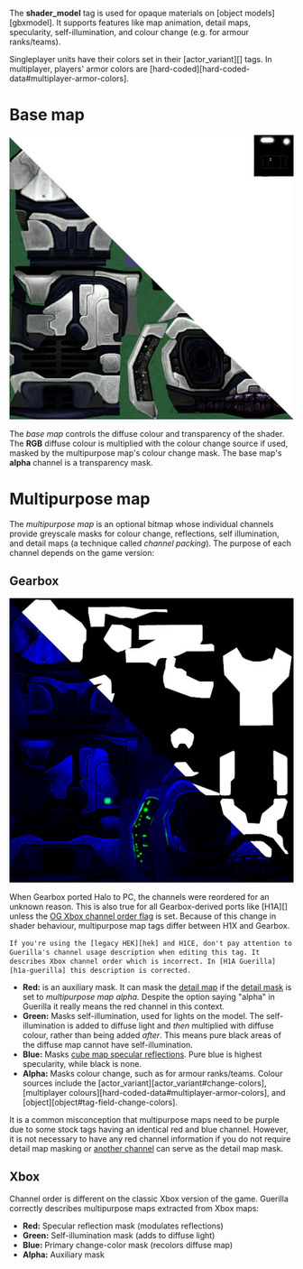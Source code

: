 The **shader_model** tag is used for opaque materials on [object models][gbxmodel]. It supports features like map animation, detail maps, specularity, self-illumination, and colour change (e.g. for armour ranks/teams).

Singleplayer units have their colors set in their [actor_variant][] tags. In multiplayer, players' armor colors are [hard-coded][hard-coded-data#multiplayer-armor-colors].

# Base map
![.figure The Chief's base map, with alpha shown in the top right.](base.jpg)

The _base map_ controls the diffuse colour and transparency of the shader. The **RGB** diffuse colour is multiplied with the colour change source if used, masked by the multipurpose map's colour change mask. The base map's **alpha** channel is a transparency mask.

# Multipurpose map
The _multipurpose map_ is an optional bitmap whose individual channels provide greyscale masks for colour change, reflections, self illumination, and detail maps (a technique called _channel packing_). The purpose of each channel depends on the game version:

## Gearbox
![.figure The Chief's multipurpose map with alpha shown in the top right (Gearbox channel order).](multipurpose.jpg)

When Gearbox ported Halo to PC, the channels were reordered for an unknown reason. This is also true for all Gearbox-derived ports like [H1A][] unless the [OG Xbox channel order flag](#tag-field-shader-model-flags-multipurpose-map-uses-og-xbox-channel-order) is set. Because of this change in shader behaviour, multipurpose map tags differ between H1X and Gearbox.

```.alert danger
If you're using the [legacy HEK][hek] and H1CE, don't pay attention to Guerilla's channel usage description when editing this tag. It describes Xbox channel order which is incorrect. In [H1A Guerilla][h1a-guerilla] this description is corrected.
```

* **Red:** is an auxiliary mask. It can mask the [detail map](#tag-field-detail-mask) if the [detail mask](#tag-field-detail-mask) is set to _multipurpose map alpha_. Despite the option saying "alpha" in Guerilla it really means the red channel in this context.
* **Green:** Masks self-illumination, used for lights on the model. The self-illumination is added to diffuse light and _then_ multiplied with diffuse colour, rather than being added _after_. This means pure black areas of the diffuse map cannot have self-illumination.
* **Blue:** Masks [cube map specular reflections](#tag-field-reflection-cube-map). Pure blue is highest specularity, while black is none.
* **Alpha:** Masks colour change, such as for armour ranks/teams. Colour sources include the [actor_variant][actor_variant#change-colors], [multiplayer colours][hard-coded-data#multiplayer-armor-colors], and [object][object#tag-field-change-colors].

It is a common misconception that multipurpose maps need to be purple due to some stock tags having an identical red and blue channel. However, it is not necessary to have any red channel information if you do not require detail map masking or [another channel](#tag-field-detail-mask) can serve as the detail map mask.

## Xbox
Channel order is different on the classic Xbox version of the game. Guerilla correctly describes multipurpose maps extracted from Xbox maps:

* **Red:** Specular reflection mask (modulates reflections)
* **Green:** Self-illumination mask (adds to diffuse light)
* **Blue:** Primary change-color mask (recolors diffuse map)
* **Alpha:** Auxiliary mask
